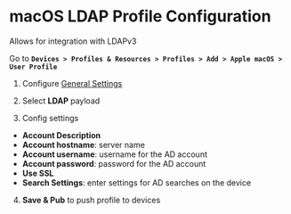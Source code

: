 # macOS LDAP Profile Configuration 

Allows for integration with LDAPv3

Go to **`Devices > Profiles & Resources > Profiles > Add > Apple macOS > User
Profile`**

1. Configure [General Settings](https://github.com/captam3rica/gitNotes/blob/master/Macintosh/vmware-aw-general-settings.md)

2. Select **LDAP** payload

3.  Config settings

-   **Account Description**
-   **Account hostname**: server name
-   **Account username**: username for the AD account
-   **Account password**: password for the AD account
-   **Use SSL**
-   **Search Settings**: enter settings for AD searches on the device

4.  **Save & Pub** to push profile to devices


